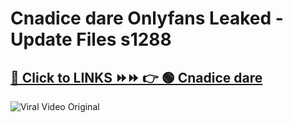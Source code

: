 
 # Cnadice dare Onlyfans Leaked - Update Files s1288

## <h2><a href="https://clipsfans.com/Cnadice_dare&ref=git">🔗 Click to LINKS ⏩⏩ 👉 🟢 Cnadice dare </a></h2>

<a href="https://clipsfans.com/Cnadice_dare&ref=git" rel="nofollow" data-target="animated-image.originalLink"><img src="https://i.ibb.co.com/xMMVF88/686577567.gif" alt="Viral Video Original" style="max-width: 100%; display: inline-block;" data-target="animated-image.originalImage"></a>

